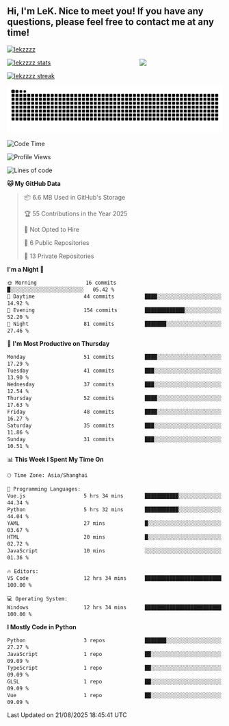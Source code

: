 ## Hi, I'm LeK. Nice to meet you! If you have any questions, please feel free to contact me at any time!

<p align="left"> <a href="https://github.com/ryo-ma/github-profile-trophy"><img src="https://github-profile-trophy.vercel.app/?username=lekzzzz" alt="lekzzzz" /></a> </p>

<img align="right" width="38.5%" src="https://github.com/LeKZzzz/LeKZzzz/blob/master/img/img_1_1.gif"/>

<a href="https://github.com/LeKZzzz"><img width="58%" src="https://github-readme-stats.vercel.app/api?username=lekzzzz&show_icons=true&locale=en" alt="lekzzzz stats"></a>

<a href="https://github.com/LeKZzzz"><img width="58%" src="https://github-readme-streak-stats.herokuapp.com/?user=lekzzzz&" alt="lekzzzz streak"></a>


![snake](https://raw.githubusercontent.com/LeKZzzz/LeKZzzz/output/github-contribution-grid-snake.svg)


<!--START_SECTION:waka-->
![Code Time](http://img.shields.io/badge/Code%20Time-616%20hrs%2024%20mins-blue)

![Profile Views](http://img.shields.io/badge/Profile%20Views-0-blue)

![Lines of code](https://img.shields.io/badge/From%20Hello%20World%20I%27ve%20Written-3.8%20million%20lines%20of%20code-blue)

**🐱 My GitHub Data** 

> 📦 6.6 MB Used in GitHub's Storage 
 > 
> 🏆 55 Contributions in the Year 2025
 > 
> 🚫 Not Opted to Hire
 > 
> 📜 6 Public Repositories 
 > 
> 🔑 13 Private Repositories 
 > 
**I'm a Night 🦉** 

```text
🌞 Morning                16 commits          █░░░░░░░░░░░░░░░░░░░░░░░░   05.42 % 
🌆 Daytime                44 commits          ████░░░░░░░░░░░░░░░░░░░░░   14.92 % 
🌃 Evening                154 commits         █████████████░░░░░░░░░░░░   52.20 % 
🌙 Night                  81 commits          ███████░░░░░░░░░░░░░░░░░░   27.46 % 
```
📅 **I'm Most Productive on Thursday** 

```text
Monday                   51 commits          ████░░░░░░░░░░░░░░░░░░░░░   17.29 % 
Tuesday                  41 commits          ███░░░░░░░░░░░░░░░░░░░░░░   13.90 % 
Wednesday                37 commits          ███░░░░░░░░░░░░░░░░░░░░░░   12.54 % 
Thursday                 52 commits          ████░░░░░░░░░░░░░░░░░░░░░   17.63 % 
Friday                   48 commits          ████░░░░░░░░░░░░░░░░░░░░░   16.27 % 
Saturday                 35 commits          ███░░░░░░░░░░░░░░░░░░░░░░   11.86 % 
Sunday                   31 commits          ███░░░░░░░░░░░░░░░░░░░░░░   10.51 % 
```


📊 **This Week I Spent My Time On** 

```text
🕑︎ Time Zone: Asia/Shanghai

💬 Programming Languages: 
Vue.js                   5 hrs 34 mins       ███████████░░░░░░░░░░░░░░   44.34 % 
Python                   5 hrs 32 mins       ███████████░░░░░░░░░░░░░░   44.04 % 
YAML                     27 mins             █░░░░░░░░░░░░░░░░░░░░░░░░   03.67 % 
HTML                     20 mins             █░░░░░░░░░░░░░░░░░░░░░░░░   02.72 % 
JavaScript               10 mins             ░░░░░░░░░░░░░░░░░░░░░░░░░   01.36 % 

🔥 Editors: 
VS Code                  12 hrs 34 mins      █████████████████████████   100.00 % 

💻 Operating System: 
Windows                  12 hrs 34 mins      █████████████████████████   100.00 % 
```

**I Mostly Code in Python** 

```text
Python                   3 repos             ███████░░░░░░░░░░░░░░░░░░   27.27 % 
JavaScript               1 repo              ██░░░░░░░░░░░░░░░░░░░░░░░   09.09 % 
TypeScript               1 repo              ██░░░░░░░░░░░░░░░░░░░░░░░   09.09 % 
GLSL                     1 repo              ██░░░░░░░░░░░░░░░░░░░░░░░   09.09 % 
Vue                      1 repo              ██░░░░░░░░░░░░░░░░░░░░░░░   09.09 % 
```




 Last Updated on 21/08/2025 18:45:41 UTC
<!--END_SECTION:waka-->

